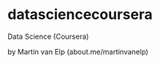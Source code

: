 datasciencecoursera
===================

Data Science (Coursera)

by Martin van Elp (about.me/martinvanelp)
